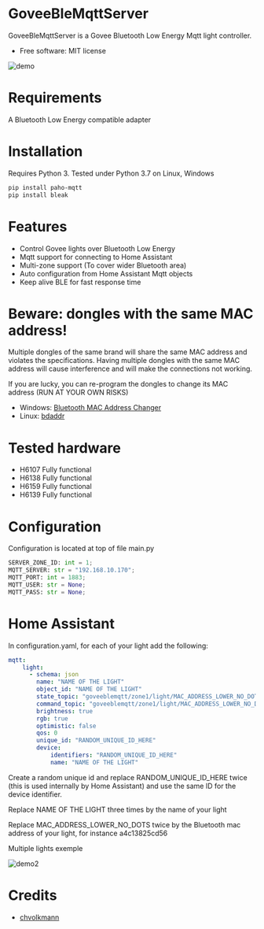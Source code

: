 # GoveeBleMqttServer
GoveeBleMqttServer is a Govee Bluetooth Low Energy Mqtt light controller.
* Free software: MIT license

![demo](demo.png)

# Requirements
A Bluetooth Low Energy compatible adapter

# Installation
Requires Python 3.
Tested under Python 3.7 on Linux, Windows

```bash
pip install paho-mqtt
pip install bleak
```

# Features
* Control Govee lights over Bluetooth Low Energy
* Mqtt support for connecting to Home Assistant
* Multi-zone support (To cover wider Bluetooth area)
* Auto configuration from Home Assistant Mqtt objects
* Keep alive BLE for fast response time

# Beware: dongles with the same MAC address!
Multiple dongles of the same brand will share the same MAC address and violates the specifications.
Having multiple dongles with the same MAC address will cause interference and will make the connections not working.

If you are lucky, you can re-program the dongles to change its MAC address (RUN AT YOUR OWN RISKS)
- Windows: [Bluetooth MAC Address Changer](https://macaddresschanger.com/)
- Linux: [bdaddr](https://github.com/thxomas/bdaddr)

# Tested hardware
- H6107 Fully functional
- H6138 Fully functional
- H6159 Fully functional
- H6139 Fully functional


# Configuration

Configuration is located at top of file main.py
```python
SERVER_ZONE_ID: int = 1;
MQTT_SERVER: str = "192.168.10.170";
MQTT_PORT: int = 1883;
MQTT_USER: str = None;
MQTT_PASS: str = None;
```

# Home Assistant
In configuration.yaml, for each of your light add the following:
```yaml
mqtt:
    light:
      - schema: json
        name: "NAME OF THE LIGHT"
        object_id: "NAME OF THE LIGHT"
        state_topic: "goveeblemqtt/zone1/light/MAC_ADDRESS_LOWER_NO_DOTS/state"
        command_topic: "goveeblemqtt/zone1/light/MAC_ADDRESS_LOWER_NO_DOTS/command"
        brightness: true
        rgb: true
        optimistic: false
        qos: 0
        unique_id: "RANDOM_UNIQUE_ID_HERE"
        device:
            identifiers: "RANDOM_UNIQUE_ID_HERE"
            name: "NAME OF THE LIGHT"
```
Create a random unique id and replace RANDOM_UNIQUE_ID_HERE twice (this is used internally by Home Assistant) and use the same ID for the device identifier.

Replace NAME OF THE LIGHT three times by the name of your light

Replace MAC_ADDRESS_LOWER_NO_DOTS twice by the Bluetooth mac address of your light, for instance a4c13825cd56

Multiple lights exemple

![demo2](demo2.png)

# Credits
- [chvolkmann](https://github.com/chvolkmann/govee_btled/tree/master/govee_btled)

